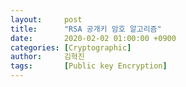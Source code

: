 ```yaml
---
layout:     post
title:      "RSA 공개키 암호 알고리즘"
date:       2020-02-02 01:00:00 +0900
categories: [Cryptographic]
author:     김혁진
tags:       [Public key Encryption]
---
```


